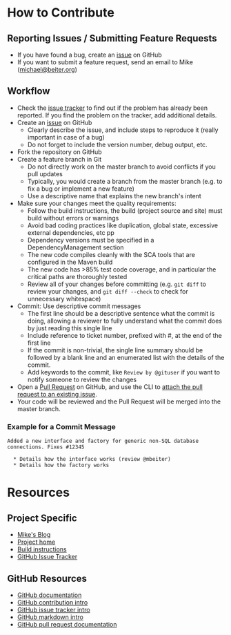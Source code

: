 # How to Contribute

## Reporting Issues / Submitting Feature Requests

- If you have found a bug, create an [issue](https://github.com/mbeiter/jaas/issues) on GitHub
- If you want to submit a feature request, send an email to Mike (<michael@beiter.org>)

## Workflow

- Check the [issue tracker](https://github.com/mbeiter/jaas/issues) to find out if the problem has already been 
  reported. If you find the problem on the tracker, add additional details.
- Create an [issue](https://github.com/mbeiter/jaas/issues) on GitHub
    - Clearly describe the issue, and include steps to reproduce it (really important in case of a bug) 
    - Do not forget to include the version number, debug output, etc. 
- Fork the repository on GitHub
- Create a feature branch in Git
    - Do not directly work on the master branch to avoid conflicts if you pull updates
    - Typically, you would create a branch from the master branch (e.g. to fix a bug or implement a new feature)
    - Use a descriptive name that explains the new branch's intent
- Make sure your changes meet the quality requirements:
    - Follow the build instructions, the build (project source and site) must build without errors or warnings 
    - Avoid bad coding practices like duplication, global state, excessive external dependencies, etc pp
    - Dependency versions must be specified in a DependencyManagement section 
    - The new code compiles cleanly with the SCA tools that are configured in the Maven build
    - The new code has >85% test code coverage, and in particular the critical paths are thoroughly tested
    - Review all of your changes before committing (e.g. `git diff` to review your changes, and `git diff --check` to 
      check for unnecessary whitespace)  
- Commit: Use descriptive commit messages 
    - The first line should be a descriptive sentence what the commit is doing, allowing a reviewer to fully understand 
      what the commit does by just reading this single line
    - Include reference to ticket number, prefixed with #, at the end of the first line
    - If the commit is non-trivial, the single line summary should be followed by a blank line and an enumerated list 
      with the details of the commit.
    - Add keywords to the commit, like `Review by @gituser` if you want to notify someone to review the changes    
- Open a [Pull Request](https://help.github.com/articles/using-pull-requests) on GitHub, and use the CLI to 
  [attach the pull request to an existing issue](http://opensoul.org/blog/archives/2012/11/09/convert-a-github-issue-into-a-pull-request/).
- Your code will be reviewed and the Pull Request will be merged into the master branch.
 
### Example for a Commit Message

    Added a new interface and factory for generic non-SQL database connections. Fixes #12345

      * Details how the interface works (review @mbeiter)
      * Details how the factory works


# Resources

## Project Specific

- [Mike's Blog](http://www.michael.beiter.org)
- [Project home](http://mbeiter.github.io/jaas/)
- [Build instructions](BUILD.md)
- [GitHub Issue Tracker](https://github.com/mbeiter/jaas/issues)

## GitHub Resources

- [GitHub documentation](https://help.github.com/)
- [GitHub contribution intro](https://guides.github.com/activities/contributing-to-open-source/)
- [GitHub issue tracker intro](https://guides.github.com/features/issues/)
- [GitHub markdown intro](https://guides.github.com/features/mastering-markdown/)
- [GitHub pull request documentation](https://help.github.com/send-pull-requests/)
